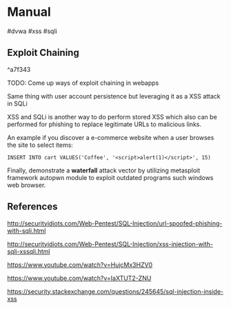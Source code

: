 # Manual

#dvwa #xss #sqli

## Exploit Chaining

^a7f343

TODO: Come up ways of exploit chaining in webapps

Same thing with user account persistence but leveraging it as a XSS attack in SQLi

XSS and SQLi is another way to do perform stored XSS which also can be performed for phishing to replace legitimate URLs to malicious links.

An example if you discover a e-commerce website when a user browses the site to select items:

`INSERT INTO cart VALUES('Coffee', '<script>alert(1)</script>', 15)`

Finally, demonstrate a **waterfall** attack vector by utilizing metasploit framework autopwn module to exploit outdated programs such windows web browser.

## References

http://securityidiots.com/Web-Pentest/SQL-Injection/url-spoofed-phishing-with-sqli.html

http://securityidiots.com/Web-Pentest/SQL-Injection/xss-injection-with-sqli-xssqli.html

https://www.youtube.com/watch?v=HujcMx3HZV0

https://www.youtube.com/watch?v=IaXTUT2-ZNU

https://security.stackexchange.com/questions/245645/sql-injection-inside-xss